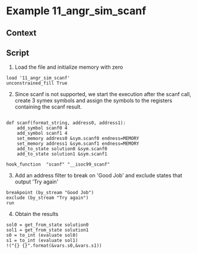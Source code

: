 # Example 11_angr_sim_scanf
## Context

## Script

1. Load the file and initialize memory with zero
```
load '11_angr_sim_scanf'
unconstrained_fill True
```
2. Since scanf is not supported, we start the execution after the scanf call, create 3 symex symbols and assign the symbols to the registers containing the scanf result.
```

def scanf(format_string, address0, address1):
    add_symbol scanf0 4
    add_symbol scanf1 4
    set_memory address0 &sym.scanf0 endness=MEMORY
    set_memory address1 &sym.scanf1 endness=MEMORY
    add_to_state solution0 &sym.scanf0
    add_to_state solution1 &sym.scanf1

hook_function  "scanf" "__isoc99_scanf" 

```
3. Add an address filter to break on 'Good Job' and exclude states that output 'Try again'
```
breakpoint (by_stream "Good Job")
exclude (by_stream "Try again")
run
```

4. Obtain the results
```
sol0 = get_from_state solution0
sol1 = get_from_state solution1
s0 = to_int (evaluate sol0)
s1 = to_int (evaluate sol1)
!("{} {}".format(&vars.s0,&vars.s1))
```